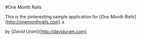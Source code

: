
#One Month Rails

This is the pinteresting sample application for 
[*One Month Rails*]{http://onemonthrails.com} a

by [*David Uram*]{http://daviduram.com}